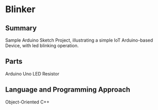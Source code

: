 # Blinker
## Summary
Sample Arduino Sketch Project, illustrating a simple IoT Arduino-based Device, with led blinking operation.

## Parts
Arduino Uno
LED
Resistor
## Language and Programming Approach
Object-Oriented C++

